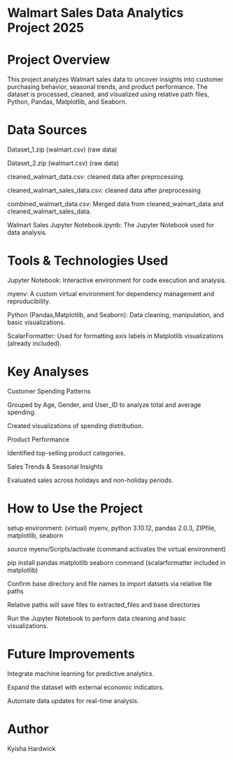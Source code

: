 # Walmart Sales Data Analytics Project 2025

# Project Overview

This project analyzes Walmart sales data to uncover insights into customer purchasing behavior, seasonal trends, and product performance. The dataset is processed, cleaned, and visualized using relative path files, Python, Pandas, Matplotlib, and Seaborn.


# Data Sources
Dataset_1.zip (walmart.csv) (raw data)

Dataset_2.zip (walmart.csv) (raw data)

cleaned_walmart_data.csv: cleaned data after preprocessing.

cleaned_walmart_sales_data.csv: cleaned data after preprocessing

combined_walmart_data.csv: Merged data from cleaned_walmart_data and cleaned_walmart_sales_data.

Walmart Sales Jupyter Notebook.ipynb: The Jupyter Notebook used for data analysis.


# Tools & Technologies Used

Jupyter Notebook: Interactive environment for code execution and analysis.

myenv: A custom virtual environment for dependency management and reproducibility.

Python (Pandas,Matplotlib, and Seaborn): Data cleaning, manipulation, and basic visualizations.

ScalarFormatter: Used for formatting axis labels in Matplotlib visualizations (already included).


# Key Analyses

Customer Spending Patterns

Grouped by Age, Gender, and User_ID to analyze total and average spending.

Created visualizations of spending distribution.

Product Performance

Identified top-selling product categories.

Sales Trends & Seasonal Insights

Evaluated sales across holidays and non-holiday periods.


# How to Use the Project
setup environment: (virtual) myenv, python 3.10.12, pandas 2.0.3, ZIPfile, matplotlib, seaborn

source myenv/Scripts/activate (command activates the virtual environment)

pip install pandas matplotlib seaborn command (scalarformatter included in matplotlib)

Confirm base directory and file names to import datsets via relative file paths

Relative paths will save files to extracted_files and base directories

Run the Jupyter Notebook to perform data cleaning and basic visualizations.


# Future Improvements

Integrate machine learning for predictive analytics.

Expand the dataset with external economic indicators.

Automate data updates for real-time analysis.


# Author

Kyisha Hardwick


